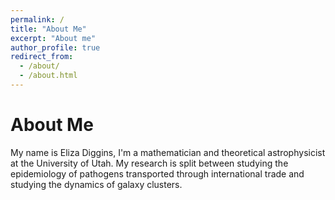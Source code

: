 ```yaml
---
permalink: /
title: "About Me"
excerpt: "About me"
author_profile: true
redirect_from: 
  - /about/
  - /about.html
---
```


About Me
========
My name is Eliza Diggins, I'm a mathematician and theoretical astrophysicist at the University of Utah. My research
is split between studying the epidemiology of pathogens transported through international trade and studying the dynamics of galaxy clusters. 

